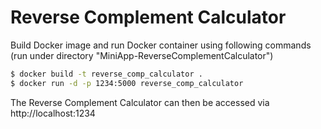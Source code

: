 # Reverse Complement Calculator

Build Docker image and run Docker container using following commands (run under directory "MiniApp-ReverseComplementCalculator\")

```bash
$ docker build -t reverse_comp_calculator .
$ docker run -d -p 1234:5000 reverse_comp_calculator
```

The Reverse Complement Calculator can then be accessed via http://localhost:1234
